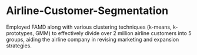 # Airline-Customer-Segmentation
Employed FAMD along with various clustering techniques (k-means, k-prototypes, GMM) to effectively divide over 2 million airline customers into 5 groups, aiding the airline company in revising marketing and expansion strategies.
